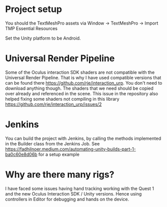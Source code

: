 # Project setup
You should the TextMeshPro assets via Window -> TextMeshPro -> Import TMP Essential Resources

Set the Unity platform to be Android.

# Universal Render Pipeline
Some of the Oculus interaction SDK shaders are not compatible with the Universal Render Pipeline. That is why I have used compatible versions that can be found there https://github.com/rje/interaction_urp. You don't need to download anything though. The shaders that we need should be copied over already and referenced in the scene. This issue in the repository also helped fixing some shaders not compiling in this library https://github.com/rje/interaction_urp/issues/2

# Jenkins
You can build the project with Jenkins, by calling the methods implemented in the Builder class from the Jenkins Job. See https://fadhilnoer.medium.com/automating-unity-builds-part-1-ba0c60e8d06b for a setup example

# Why are there many rigs?
I have faced some issues having hand tracking working with the Quest 1 and the new Oculus Interaction SDK / Unity versions. Hence using controllers in Editor for debugging and hands on the device.